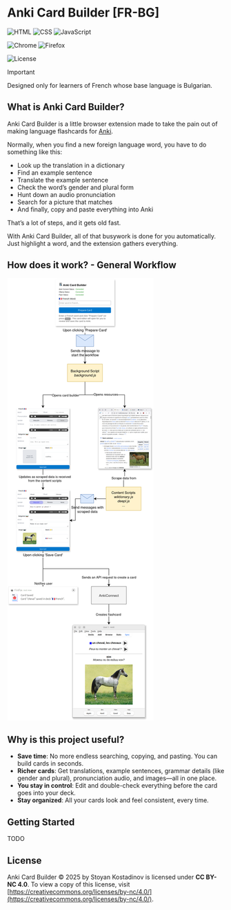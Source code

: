 # Anki Card Builder [FR-BG]

![HTML](https://shields.io/badge/HTML-E34F26?logo=html5&logoColor=white&style=flat-square)
![CSS](https://shields.io/badge/CSS-1572B6?logo=css&logoColor=white&style=flat-square)
![JavaScript](https://shields.io/badge/JavaScript-F7DF1E?logo=JavaScript&logoColor=000&style=flat-square)

![Chrome](https://img.shields.io/badge/Chrome-4285F4?logo=googlechrome&logoColor=white&style=flat-square)
![Firefox](https://img.shields.io/badge/Firefox-FF7139?logo=firefox&logoColor=white&style=flat-square)

![License](https://img.shields.io/badge/License-CC%20BY--NC%204.0-blue?style=flat-square)

> [!IMPORTANT]
> Designed only for learners of French whose base language is Bulgarian.

## What is Anki Card Builder?

Anki Card Builder is a little browser extension made to take the pain out of making language flashcards for [Anki](https://apps.ankiweb.net/).

Normally, when you find a new foreign language word, you have to do something like this:

- Look up the translation in a dictionary
- Find an example sentence
- Translate the example sentence
- Check the word’s gender and plural form
- Hunt down an audio pronunciation
- Search for a picture that matches
- And finally, copy and paste everything into Anki

That’s a lot of steps, and it gets old fast.

With Anki Card Builder, all of that busywork is done for you automatically. Just highlight a word, and the extension gathers everything.

## How does it work? - General Workflow

![General Workflow of Anki Card Builder](./docs/general-workflow.drawio.png)

## Why is this project useful?

- **Save time**: No more endless searching, copying, and pasting. You can build cards in seconds.
- **Richer cards**: Get translations, example sentences, grammar details (like gender and plural), pronunciation audio, and images—all in one place.
- **You stay in control**: Edit and double-check everything before the card goes into your deck.
- **Stay organized**: All your cards look and feel consistent, every time.

## Getting Started

TODO

## License

Anki Card Builder © 2025 by Stoyan Kostadinov is licensed under **CC BY-NC 4.0**. To view a copy of this license, visit [https://creativecommons.org/licenses/by-nc/4.0/](https://creativecommons.org/licenses/by-nc/4.0/).
